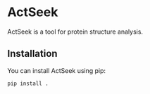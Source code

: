 # ActSeek

ActSeek is a tool for protein structure analysis.

## Installation

You can install ActSeek using pip:

```bash
pip install .
